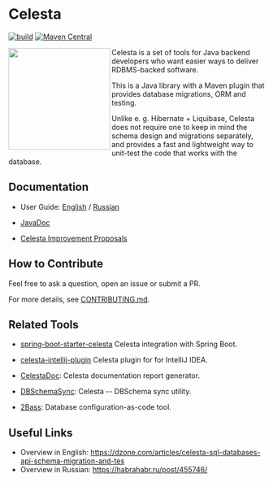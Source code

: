 # Celesta

[![build](https://github.com/CourseOrchestra/celesta/actions/workflows/main.yml/badge.svg)](https://github.com/CourseOrchestra/celesta/actions/workflows/main.yml)
[![Maven Central](https://maven-badges.herokuapp.com/maven-central/ru.curs/celesta-parent/badge.svg)](https://maven-badges.herokuapp.com/maven-central/ru.curs/celesta-parent)

<img align="left" src="celesta_duke.png" width="200px">

Celesta is a set of tools for Java backend developers who want easier ways to deliver RDBMS-backed software. 

This is a Java library with a Maven plugin that provides database migrations, ORM and testing. 

Unlike e. g. Hibernate + Liquibase, Celesta does not require one to keep in mind the schema design and migrations separately, and provides a fast and lightweight way to unit-test the code that works with the database.

## Documentation

* User Guide: [English](https://courseorchestra.github.io/celesta/en) / [Russian](https://courseorchestra.github.io/celesta/ru)

* [JavaDoc](https://courseorchestra.github.io/celesta/apidocs)

* [Celesta Improvement Proposals](https://courseorchestra.github.io/cip/)

## How to Contribute

Feel free to ask a question, open an issue or submit a PR.

For more details, see [CONTRIBUTING.md](CONTRIBUTING.md).

## Related Tools

* [spring-boot-starter-celesta](https://github.com/CourseOrchestra/spring-boot-starter-celesta) Celesta integration with Spring Boot.

* [celesta-intellij-plugin](https://github.com/CourseOrchestra/celesta-intellij-plugin) Celesta plugin for for IntelliJ IDEA.

* [CelestaDoc](https://github.com/CourseOrchestra/celestadoc): Celesta documentation report generator.	

* [DBSchemaSync](https://github.com/CourseOrchestra/dbschemasync): Celesta -- DBSchema sync utility.

* [2Bass](https://github.com/CourseOrchestra/2bass): Database configuration-as-code tool.


## Useful Links

* Overview in English: https://dzone.com/articles/celesta-sql-databases-api-schema-migration-and-tes
* Overview in Russian: https://habrahabr.ru/post/455746/
